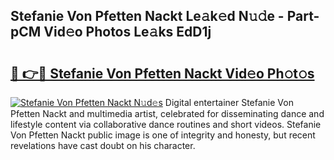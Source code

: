 ## Stefanie Von Pfetten Nackt Le𝚊k𝚎d N𝚞𝚍e - Part-pCM Vid𝚎o Photos Le𝚊ks EdD1j

# <h2><a href="http://fb4jqtm.evod.top/?m=Stefanie+Von+Pfetten+Nackt">🔗 👉🔴 Stefanie Von Pfetten Nackt Vid𝚎o Ph𝚘t𝚘s</a></h2>

[![Stefanie Von Pfetten Nackt N𝚞d𝚎s](https://i.imgur.com/8V9OHl7.gif)](http://fb4jqtm.evod.top/?m=Stefanie+Von+Pfetten+Nackt)
Digital entertainer Stefanie Von Pfetten Nackt and multimedia artist, celebrated for disseminating dance and lifestyle content via collaborative dance routines and short videos. Stefanie Von Pfetten Nackt public image is one of integrity and honesty, but recent revelations have cast doubt on his character. 
